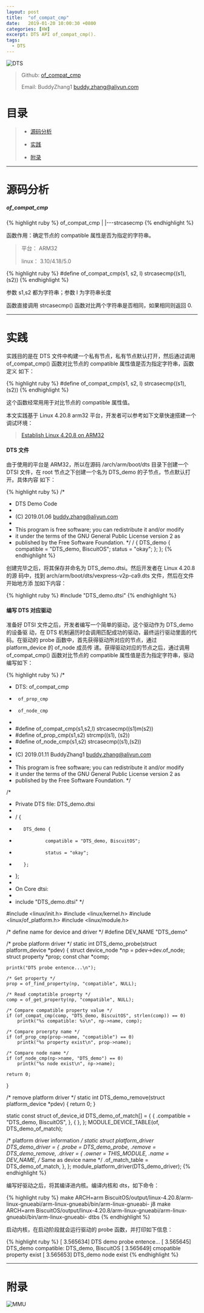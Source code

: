 ```yaml
---
layout: post
title:  "of_compat_cmp"
date:   2019-01-20 10:00:30 +0800
categories: [HW]
excerpt: DTS API of_compat_cmp().
tags:
  - DTS
---
```


![DTS](/assets/PDB/BiscuitOS/kernel/DEV000106.jpg)

> Github: [of_compat_cmp](https://github.com/BiscuitOS/HardStack/tree/master/Device-Tree/kernel/API/of_compat_cmp)
>
> Email: BuddyZhang1 <buddy.zhang@aliyun.com>

# 目录

> - [源码分析](#源码分析)
>
> - [实践](#实践)
>
> - [附录](#附录)

-----------------------------------

# <span id="源码分析">源码分析</span>

##### of_compat_cmp

{% highlight ruby %}
of_compat_cmp
|
|---strcasecmp
{% endhighlight %}

函数作用：确定节点的 compatible 属性是否为指定的字符串。

> 平台： ARM32
>
> linux： 3.10/4.18/5.0

{% highlight ruby %}
#define of_compat_cmp(s1, s2, l)    strcasecmp((s1), (s2))
{% endhighlight %}

参数 s1,s2 都为字符串；参数 l 为字符串长度

函数直接调用 strcasecmp() 函数对比两个字符串是否相同，如果相同则返回 0.

--------------------------------------

# <span id="实践">实践</span>

实践目的是在 DTS 文件中构建一个私有节点，私有节点默认打开，然后通过调用 
of_compat_cmp() 函数对比节点的 compatible 属性值是否为指定字符串，函数定义
如下：

{% highlight ruby %}
#define of_compat_cmp(s1, s2, l)    strcasecmp((s1), (s2))
{% endhighlight %}

这个函数经常用用于对比节点的 compatible 属性值。

本文实践基于 Linux 4.20.8 arm32 平台，开发者可以参考如下文章快速搭建一个
调试环境：

> [Establish Linux 4.20.8 on ARM32](/blog/Linux-4.20.8-arm32-Usermanual/)

#### DTS 文件

由于使用的平台是 ARM32，所以在源码 /arch/arm/boot/dts 目录下创建一个 DTSI 
文件，在 root 节点之下创建一个名为 DTS_demo 的子节点，节点默认打开。具体内容
如下：

{% highlight ruby %}
/*
 * DTS Demo Code
 *
 * (C) 2019.01.06 <buddy.zhang@aliyun.com>
 *
 * This program is free software; you can redistribute it and/or modify
 * it under the terms of the GNU General Public License version 2 as
 * published by the Free Software Foundation.
 */
/ {
        DTS_demo {
                compatible = "DTS_demo, BiscuitOS";
                status = "okay";
        };
};
{% endhighlight %}

创建完毕之后，将其保存并命名为 DTS_demo.dtsi。然后开发者在 Linux 4.20.8 的源
码中，找到 arch/arm/boot/dts/vexpress-v2p-ca9.dts 文件，然后在文件开始地方添
加如下内容：

{% highlight ruby %}
#include "DTS_demo.dtsi"
{% endhighlight %}

#### 编写 DTS 对应驱动

准备好 DTSI 文件之后，开发者编写一个简单的驱动，这个驱动作为 DTS_demo 的设备驱
动，在 DTS 机制遍历时会调用匹配成功的驱动，最终运行驱动里面的代码。在驱动的 
probe 函数中，首先获得驱动所对应的节点，通过 platform_device 的 of_node 成员传
递。获得驱动对应的节点之后，通过调用 of_compat_cmp() 函数对比节点的 
compatible 属性值是否为指定字符串，驱动编写如下：

{% highlight ruby %}
/*
 * DTS: of_compat_cmp
 *      of_prop_cmp
 *      of_node_cmp
 *
 * #define of_compat_cmp(s1,s2,l) strcasecmp((s1)m(s2))
 * #define of_prop_cmp(s1,s2)     strcmp((s1), (s2))
 * #define of_node_cmp(s1,s2)     strcasecmp((s1),(s2))
 *
 * (C) 2019.01.11 BuddyZhang1 <buddy.zhang@aliyun.com>
 *
 * This program is free software; you can redistribute it and/or modify
 * it under the terms of the GNU General Public License version 2 as
 * published by the Free Software Foundation.
 */

/*
 * Private DTS file: DTS_demo.dtsi
 *
 * / {
 *        DTS_demo {
 *                compatible = "DTS_demo, BiscuitOS";
 *                status = "okay";
 *        };
 * };
 *
 * On Core dtsi:
 *
 * include "DTS_demo.dtsi"
 */

#include <linux/init.h>
#include <linux/kernel.h>
#include <linux/of_platform.h>
#include <linux/module.h>

/* define name for device and driver */
#define DEV_NAME "DTS_demo"

/* probe platform driver */
static int DTS_demo_probe(struct platform_device *pdev)
{
    struct device_node *np = pdev->dev.of_node;
    struct property *prop;
    const char *comp;

    printk("DTS probe entence...\n");

    /* Get property */
    prop = of_find_property(np, "compatible", NULL);

    /* Read comptatible proeprty */
    comp = of_get_property(np, "compatible", NULL);

    /* Compare compatible property value */
    if (of_compat_cmp(comp, "DTS_demo, BiscuitOS", strlen(comp)) == 0)
        printk("%s compatible: %s\n", np->name, comp);

    /* Compare proerpty name */
    if (of_prop_cmp(prop->name, "compatible") == 0)
        printk("%s property exist\n", prop->name);

    /* Compare node name */
    if (of_node_cmp(np->name, "DTS_demo") == 0)
        printk("%s node exist\n", np->name);

    return 0;
}

/* remove platform driver */
static int DTS_demo_remove(struct platform_device *pdev)
{
    return 0;
}

static const struct of_device_id DTS_demo_of_match[] = {
    { .compatible = "DTS_demo, BiscuitOS",  },
    { },
};
MODULE_DEVICE_TABLE(of, DTS_demo_of_match);

/* platform driver information */
static struct platform_driver DTS_demo_driver = {
    .probe  = DTS_demo_probe,
    .remove = DTS_demo_remove,
    .driver = {
        .owner = THIS_MODULE,
        .name = DEV_NAME, /* Same as device name */
        .of_match_table = DTS_demo_of_match,
    },
};
module_platform_driver(DTS_demo_driver);
{% endhighlight %}

编写好驱动之后，将其编译进内核。编译内核和 dts，如下命令：

{% highlight ruby %}
make ARCH=arm BiscuitOS/output/linux-4.20.8/arm-linux-gnueabi/arm-linux-gnueabi/bin/arm-linux-gnueabi- j8
make ARCH=arm BiscuitOS/output/linux-4.20.8/arm-linux-gnueabi/arm-linux-gnueabi/bin/arm-linux-gnueabi- dtbs
{% endhighlight %}

启动内核，在启动阶段就会运行驱动的 probe 函数，并打印如下信息：

{% highlight ruby %}
[    3.565634] DTS demo probe entence...
[    3.565645] DTS_demo compatible: DTS_demo, BiscuitOS
[    3.565649] cmopatible property exist
[    3.565653] DTS_demo node exist
{% endhighlight %}

---------------------------------------------

# <span id="附录">附录</span>

![MMU](/assets/PDB/BiscuitOS/kernel/HAB000036.jpg)
